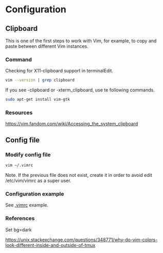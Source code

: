 # Configuration

## Clipboard

This is one of the first steps to work with Vim, for example, to copy and paste between different Vim instances.

### Command

Checking for X11-clipboard support in terminalEdit.

```bash
vim --version | grep clipboard
```

If you see -clipboard or -xterm_clipboard, use te following commands.

```bash
sudo apt-get install vim-gtk
```

### Resources

<https://vim.fandom.com/wiki/Accessing_the_system_clipboard>

## Config file

### Modify config file

```bash
vim ~/.vimrc
```

Note. If the previous file does not exist, create it in order to avoid edit /etc/vim/vimrc as a super user.

### Configuration example

See [.vimrc](vimrc.md) example.

### References

Set bg=dark

<https://unix.stackexchange.com/questions/348771/why-do-vim-colors-look-different-inside-and-outside-of-tmux>

